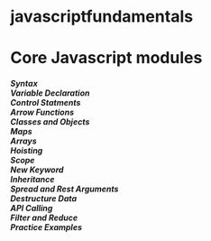 # javascriptfundamentals

# Core Javascript modules

<h5>
Syntax <br>
Variable Declaration <br>
Control Statments <br>
Arrow Functions <br>
Classes and Objects <br>
Maps <br>
Arrays <br>
Hoisting <br>
Scope <br>
New Keyword <br>
Inheritance <br>
Spread and Rest Arguments <br>
Destructure Data <br>
API Calling <br>
Filter and Reduce <br>
Practice Examples <br>
</h5>
